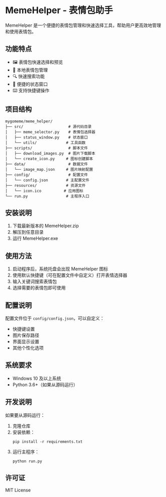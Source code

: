 # MemeHelper - 表情包助手

MemeHelper 是一个便捷的表情包管理和快速选择工具，帮助用户更高效地管理和使用表情包。

## 功能特点

- 🖼️ 表情包快速选择和预览
- 📁 本地表情包管理
- 🔍 快速搜索功能
- 🚀 便捷的状态窗口
- ⌨️ 支持快捷键操作

## 项目结构

```
mygomeme/meme_helper/
├── src/                    # 源代码目录
│   ├── meme_selector.py    # 表情包选择器
│   ├── status_window.py    # 状态窗口
│   └── utils/             # 工具函数
├── scripts/                # 脚本文件
│   ├── download_images.py  # 图片下载脚本
│   └── create_icon.py     # 图标创建脚本
├── data/                   # 数据文件
│   └── image_map.json     # 图片映射配置
├── config/                 # 配置文件
│   └── config.json        # 主配置文件
├── resources/             # 资源文件
│   └── icon.ico          # 应用图标
└── run.py                 # 主程序入口
```

## 安装说明

1. 下载最新版本的 MemeHelper.zip
2. 解压到任意目录
3. 运行 MemeHelper.exe

## 使用方法

1. 启动程序后，系统托盘会出现 MemeHelper 图标
2. 使用默认快捷键（可在配置文件中自定义）打开表情选择器
3. 输入关键词搜索表情包
4. 选择需要的表情包即可使用

## 配置说明

配置文件位于 `config/config.json`，可以自定义：
- 快捷键设置
- 图片保存路径
- 界面显示设置
- 其他个性化选项

## 系统要求

- Windows 10 及以上系统
- Python 3.6+（如果从源码运行）

## 开发说明

如果要从源码运行：

1. 克隆仓库
2. 安装依赖：
   ```
   pip install -r requirements.txt
   ```
3. 运行主程序：
   ```
   python run.py
   ```

## 许可证

MIT License
